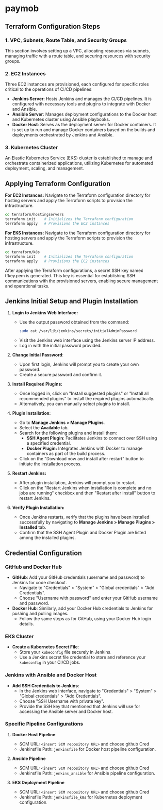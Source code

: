# paymob

## Terraform Configuration Steps

### 1. VPC, Subnets, Route Table, and Security Groups
This section involves setting up a VPC, allocating resources via subnets, managing traffic with a route table, and securing resources with security groups.

### 2. EC2 Instances
Three EC2 instances are provisioned, each configured for specific roles critical to the operations of CI/CD pipelines:

- **Jenkins Server**: Hosts Jenkins and manages the CI/CD pipelines. It is configured with necessary tools and plugins to integrate with Docker and Ansible.
- **Ansible Server**: Manages deployment configurations to the Docker host and Kubernetes cluster using Ansible playbooks.
- **Docker Host**: Serves as the deployment server for Docker containers. It is set up to run and manage Docker containers based on the builds and deployments orchestrated by Jenkins and Ansible.

### 3. Kubernetes Cluster
An Elastic Kubernetes Service (EKS) cluster is established to manage and orchestrate containerized applications, utilizing Kubernetes for automated deployment, scaling, and management.

## Applying Terraform Configuration

**For EC2 Instances:**
Navigate to the Terraform configuration directory for hosting servers and apply the Terraform scripts to provision the infrastructure.
```bash
cd terraform/hostingservers
terraform init    # Initializes the Terraform configuration
terraform apply   # Provisions the EC2 instances
```
**For EKS Instances:**
Navigate to the Terraform configuration directory for hosting servers and apply the Terraform scripts to provision the infrastructure.
```bash
cd terraform/k8s
terraform init    # Initializes the Terraform configuration
terraform apply   # Provisions the EC2 instances
```
After applying the Terraform configurations, a secret SSH key named tfkey.pem is generated. This key is essential for establishing SSH communications with the provisioned servers, enabling secure management and operational tasks.

## Jenkins Initial Setup and Plugin Installation

1. **Login to Jenkins Web Interface:**
   - Use the output password obtained from the command:
     ```bash
     sudo cat /var/lib/jenkins/secrets/initialAdminPassword
     ```
   - Visit the Jenkins web interface using the Jenkins server IP address.
   - Log in with the initial password provided.

2. **Change Initial Password:**
   - Upon first login, Jenkins will prompt you to create your own password.
   - Create a secure password and confirm it.

3. **Install Required Plugins:**
   - Once logged in, click on "Install suggested plugins" or "Install all recommended plugins" to install the required plugins automatically.
   - Alternatively, you can manually select plugins to install.

4. **Plugin Installation:**
   - Go to **Manage Jenkins > Manage Plugins**.
   - Select the **Available** tab.
   - Search for the following plugins and install them:
     - **SSH Agent Plugin:** Facilitates Jenkins to connect over SSH using a specified credential.
     - **Docker Plugin:** Integrates Jenkins with Docker to manage containers as part of the build process.
   - Click on the "Download now and install after restart" button to initiate the installation process.

5. **Restart Jenkins:**
   - After plugin installation, Jenkins will prompt you to restart.
   - Click on the "Restart Jenkins when installation is complete and no jobs are running" checkbox and then "Restart after install" button to restart Jenkins.

6. **Verify Plugin Installation:**
   - Once Jenkins restarts, verify that the plugins have been installed successfully by navigating to **Manage Jenkins > Manage Plugins > Installed** tab.
   - Confirm that the SSH Agent Plugin and Docker Plugin are listed among the installed plugins.

## Credential Configuration

### GitHub and Docker Hub
- **GitHub**: Add your GitHub credentials (username and password) to Jenkins for code checkout.
  - Navigate to "Credentials" > "System" > "Global credentials" > "Add Credentials".
  - Choose "Username with password" and enter your GitHub username and password.
- **Docker Hub**: Similarly, add your Docker Hub credentials to Jenkins for pushing and pulling images.
  - Follow the same steps as for GitHub, using your Docker Hub login details.

### EKS Cluster
- **Create a Kubernetes Secret File**:
  - Store your `kubeconfig` file securely in Jenkins.
  - Use a Jenkins secret file credential to store and reference your `kubeconfig` in your CI/CD jobs.

### Jenkins with Ansible and Docker Host
- **Add SSH Credentials to Jenkins**:
  - In the Jenkins web interface, navigate to "Credentials" > "System" > "Global credentials" > "Add Credentials".
  - Choose "SSH Username with private key".
  - Provide the SSH key that mentioned that Jenkins will use for accessing the Ansible server and Docker host.


### Specific Pipeline Configurations
1. **Docker Host Pipeline**
   - SCM URL: `<insert SCM repository URL>` and choose github Cred 
   - Jenkinsfile Path: `jenkinsfile` for Docker host pipeline configuration.

2. **Ansible Pipeline**
   - SCM URL: `<insert SCM repository URL>` and choose github Cred
   - Jenkinsfile Path: `jenkins_ansible` for Ansible pipeline configuration.

3. **EKS Deployment Pipeline**
   - SCM URL: `<insert SCM repository URL>` and choose github Cred
   - Jenkinsfile Path: `jenkinsfile_k8s` for Kubernetes deployment configuration.

